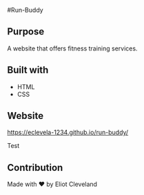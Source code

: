 #Run-Buddy

## Purpose
A website that offers fitness training services.

## Built with 

* HTML
* CSS

## Website
https://eclevela-1234.github.io/run-buddy/

Test

## Contribution
Made with ❤️ by Eliot Cleveland
